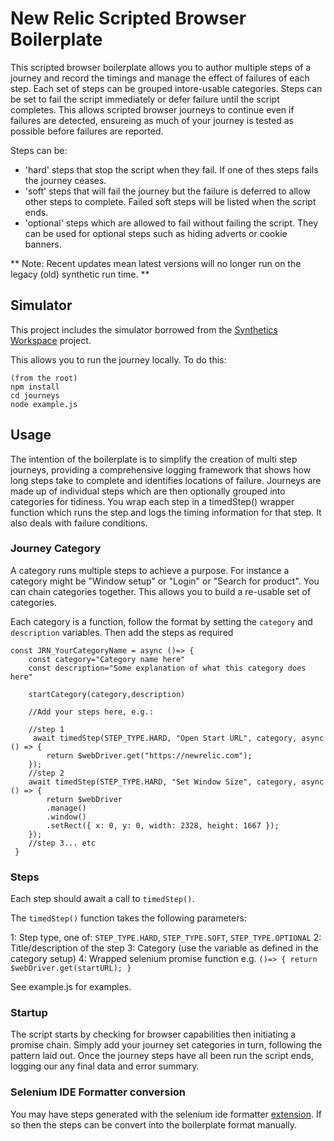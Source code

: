 # New Relic Scripted Browser Boilerplate
This scripted browser boilerplate allows you to author multiple steps of a journey and record the timings and manage the effect of failures of each step.  Each set of steps can be grouped intore-usable categories. Steps can be set to fail the script immediately or defer failure until the script completes. This allows scripted browser journeys to continue even if failures are detected, ensureing as much of your journey is tested as possible before failures are reported.

Steps can be:

- 'hard' steps that stop the script when they fail. If one of thes steps fails the journey ceases.
- 'soft' steps that will fail the journey but the failure is deferred to allow other steps to complete. Failed soft steps will be listed when the script ends. 
- 'optional' steps which are allowed to fail without failing the script. They can be used for optional steps such as hiding adverts or cookie banners.

** Note: Recent updates mean latest versions will no longer run on the legacy (old) synthetic run time. **

## Simulator
This project includes the simulator borrowed from the [Synthetics Workspace](https://github.com/tanben/generator-nrsynthetics-workspace) project.

This allows you to run the journey locally. To do this:

```
(from the root)
npm install
cd journeys
node example.js
```

## Usage
The intention of the boilerplate is to simplify the creation of multi step journeys, providing a comprehensive logging framework that shows how long steps take to complete and identifies locations of failure. Journeys are made up of individual steps which are then optionally grouped into categories for tidiness. You wrap each step in a timedStep() wrapper function which runs the step and logs the timing information for that step. It also deals with failure conditions. 

### Journey Category
A category runs multiple steps to achieve a purpose. For instance a category might be "Window setup" or "Login" or "Search for product". You can chain categories together. This allows you to build a re-usable set of categories.

Each category is a function, follow the format by setting the `category` and `description` variables. Then add the steps as required

```
const JRN_YourCategoryName = async ()=> {
    const category="Category name here"
    const description="Some explanation of what this category does here"

    startCategory(category,description)

    //Add your steps here, e.g.: 

    //step 1
     await timedStep(STEP_TYPE.HARD, "Open Start URL", category, async () => {
        return $webDriver.get("https://newrelic.com");
    });
    //step 2
    await timedStep(STEP_TYPE.HARD, "Set Window Size", category, async () => {
        return $webDriver
        .manage()
        .window()
        .setRect({ x: 0, y: 0, width: 2328, height: 1667 });
    });
    //step 3... etc
 }
 ```


 ### Steps
 Each step should await a call to `timedStep()`.

 The `timedStep()` function takes the following parameters:

 1: Step type, one of: `STEP_TYPE.HARD`, `STEP_TYPE.SOFT`, `STEP_TYPE.OPTIONAL`
 2: Title/description of the step
 3: Category (use the variable as defined in the category setup)
 4: Wrapped selenium promise function e.g. `()=> { return $webDriver.get(startURL); }` 
 
See example.js for examples.

### Startup
The script starts by checking for browser capabilities then initiating a promise chain. Simply add your journey set categories in turn, following the pattern laid out. 
Once the journey steps have all been run the script ends, logging our any final data and error summary.


### Selenium IDE Formatter conversion

You may have steps generated with the selenium ide formatter [extension](https://chrome.google.com/webstore/detail/synthetics-formatter-for/agedeoibceidbaeajbehgiejlekicbfd). If so then the steps can be convert into the boilerplate format manually.